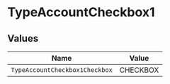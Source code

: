 # TypeAccountCheckbox1


## Values

| Name                           | Value                          |
| ------------------------------ | ------------------------------ |
| `TypeAccountCheckbox1Checkbox` | CHECKBOX                       |